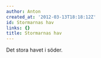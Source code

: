 ```yaml
---
author: Anton
created_at: '2012-03-13T18:18:12Z'
id: Stormarnas hav
links: {}
title: Stormarnas hav
---
```


Det stora havet i söder.
